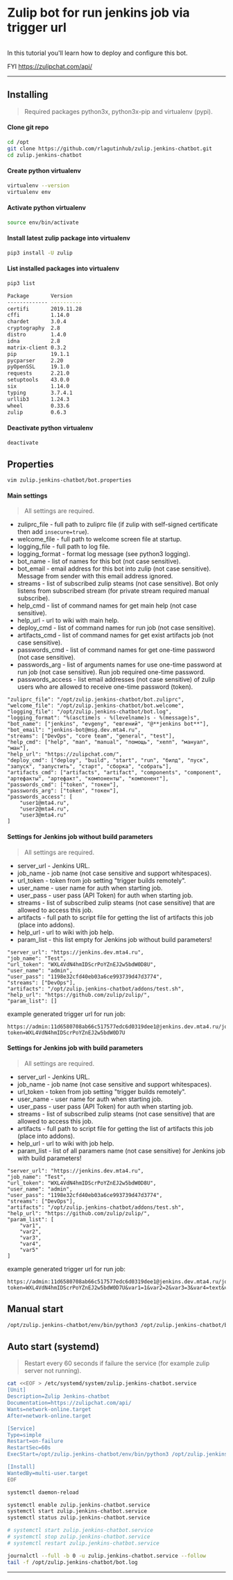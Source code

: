 # Zulip bot for run jenkins job via trigger url
```
```
In this tutorial you'll learn how to deploy and configure this bot.

FYI https://zulipchat.com/api/

***

## Installing

> Required packages python3x, python3x-pip and virtualenv (pypi).

#### Clone git repo
```bash
cd /opt
git clone https://github.com/rlagutinhub/zulip.jenkins-chatbot.git
cd zulip.jenkins-chatbot
```
#### Create python virtualenv
```bash
virtualenv --version
virtualenv env
```
#### Activate python virtualenv
```bash
source env/bin/activate
```
#### Install latest zulip package into virtualenv
```bash
pip3 install -U zulip
```
#### List installed packages into virtualenv
```bash
pip3 list

Package       Version
------------- ----------
certifi       2019.11.28
cffi          1.14.0
chardet       3.0.4
cryptography  2.8
distro        1.4.0
idna          2.8
matrix-client 0.3.2
pip           19.1.1
pycparser     2.20
pyOpenSSL     19.1.0
requests      2.21.0
setuptools    43.0.0
six           1.14.0
typing        3.7.4.1
urllib3       1.24.3
wheel         0.33.6
zulip         0.6.3
```
#### Deactivate python virtualenv
```bash
deactivate
```

## Properties

```vim zulip.jenkins-chatbot/bot.properties```

#### Main settings

> All settings are required.

* zuliprc_file - full path to zuliprc file (if zulip with self-signed certificate then add ```insecure=true```).
* welcome_file - full path to welcome screen file at startup.
* logging_file - full path to log file.
* logging_format - format log message (see python3 logging).
* bot_name - list of names for this bot (not case sensitive).
* bot_email - email address for this bot into zulip (not case sensitive). Message from sender with this email address ignored.
* streams - list of subscribed zulip steams (not case sensitive). Bot only listens from subscribed stream (for private stream required manual subscribe).
* help_cmd - list of command names for get main help (not case sensitive).
* help_url - url to wiki with main help.
* deploy_cmd - list of command names for run job (not case sensitive).
* artifacts_cmd - list of command names for get exist artifacts job (not case sensitive).
* passwords_cmd - list of command names for get one-time password (not case sensitive).
* passwords_arg - list of arguments names for use one-time password at run job (not case sensitive). Run job required one-time password.
* passwords_access - list email addresses (not case sensitive) of zulip users who are allowed to receive one-time password (token).

```console
"zuliprc_file": "/opt/zulip.jenkins-chatbot/bot.zuliprc",
"welcome_file": "/opt/zulip.jenkins-chatbot/bot.welcome",
"logging_file": "/opt/zulip.jenkins-chatbot/bot.log",
"logging_format": "%(asctime)s - %(levelname)s - %(message)s",
"bot_name": ["jenkins", "evgeny", "евгений", "@**jenkins bot**"],
"bot_email": "jenkins-bot@msg.dev.mta4.ru",
"streams": ["DevOps", "core team", "general", "test"],
"help_cmd": ["help", "man", "manual", "помощь", "хелп", "мануал", "ман"],
"help_url": "https://zulipchat.com/",
"deploy_cmd": ["deploy", "build", "start", "run", "билд", "пуск", "запуск", "запустить", "старт", "сборка", "собрать"],
"artifacts_cmd": ["artifacts", "artifact", "components", "component", "артефакты", "артефакт", "компоненты", "компонент"],
"passwords_cmd": ["token", "токен"],
"passwords_arg": ["token", "токен"],
"passwords_access": [
    "user1@mta4.ru",
    "user2@mta4.ru",
    "user3@mta4.ru"
]
```

#### Settings for Jenkins job without build parameters

> All settings are required.

* server_url - Jenkins URL.
* job_name - job name (not case sensitive and support whitespaces).
* url_token - token from job setting "trigger builds remotely".
* user_name - user name for auth when starting job.
* user_pass - user pass (API Token) for auth when starting job.
* streams - list of subscribed zulip steams (not case sensitive) that are allowed to access this job.
* artifacts - full path to script file for getting the list of artifacts this job (place into addons). 
* help_url - url to wiki with job help.
* param_list - this list empty for Jenkins job without build parameters!

```console
"server_url": "https://jenkins.dev.mta4.ru",
"job_name": "Test",
"url_token": "WXL4VdN4hmIDScrPoYZnEJ2w5bdW0D8U",
"user_name": "admin",
"user_pass": "1198e32cfd40eb03a6ce993739d47d3774",
"streams": ["DevOps"],
"artifacts": "/opt/zulip.jenkins-chatbot/addons/test.sh",
"help_url": "https://github.com/zulip/zulip/",
"param_list": []
```
example generated trigger url for run job:
```
https://admin:11d6580708ab66c517577edc6d0319dee1@jenkins.dev.mta4.ru/job/test/build?token=WXL4VdN4hmIDScrPoYZnEJ2w5bdW0D7U
```

#### Settings for Jenkins job with build parameters

> All settings are required.

* server_url - Jenkins URL.
* job_name - job name (not case sensitive and support whitespaces).
* url_token - token from job setting "trigger builds remotely".
* user_name - user name for auth when starting job.
* user_pass - user pass (API Token) for auth when starting job.
* streams - list of subscribed zulip steams (not case sensitive) that are allowed to access this job.
* artifacts - full path to script file for getting the list of artifacts this job (place into addons). 
* help_url - url to wiki with job help.
* param_list - list of all paramers name (not case sensitive) for Jenkins job with build parameters!

```console
"server_url": "https://jenkins.dev.mta4.ru",
"job_name": "Test",
"url_token": "WXL4VdN4hmIDScrPoYZnEJ2w5bdW0D8U",
"user_name": "admin",
"user_pass": "1198e32cfd40eb03a6ce993739d47d3774",
"streams": ["DevOps"],
"artifacts": "/opt/zulip.jenkins-chatbot/addons/test.sh",
"help_url": "https://github.com/zulip/zulip/",
"param_list": [
    "var1",
    "var2",
    "var3",
    "var4",
    "var5"
]
```
example generated trigger url for run job:
```
https://admin:11d6580708ab66c517577edc6d0319dee1@jenkins.dev.mta4.ru/job/test/buildWithParameters?token=WXL4VdN4hmIDScrPoYZnEJ2w5bdW0D7U&var1=1&var2=2&var3=3&var4=text&var5=true
```

## Manual start

```bash
/opt/zulip.jenkins-chatbot/env/bin/python3 /opt/zulip.jenkins-chatbot/bot.py --properties /opt/zulip.jenkins-chatbot/bot.properties
```

## Auto start (systemd)

> Restart every 60 seconds if  failure the service (for example zulip server not running).

```bash
cat <<EOF > /etc/systemd/system/zulip.jenkins-chatbot.service
[Unit]
Description=Zulip Jenkins-chatbot
Documentation=https://zulipchat.com/api/
Wants=network-online.target
After=network-online.target

[Service]
Type=simple
Restart=on-failure
RestartSec=60s
ExecStart=/opt/zulip.jenkins-chatbot/env/bin/python3 /opt/zulip.jenkins-chatbot/bot.py --properties /opt/zulip.jenkins-chatbot/bot.properties

[Install]
WantedBy=multi-user.target
EOF
```
```bash
systemctl daemon-reload

systemctl enable zulip.jenkins-chatbot.service
systemctl start zulip.jenkins-chatbot.service
systemctl status zulip.jenkins-chatbot.service

# systemctl start zulip.jenkins-chatbot.service
# systemctl stop zulip.jenkins-chatbot.service
# systemctl restart zulip.jenkins-chatbot.service

journalctl --full -b 0 -u zulip.jenkins-chatbot.service --follow
tail -f /opt/zulip.jenkins-chatbot/bot.log
```

***
